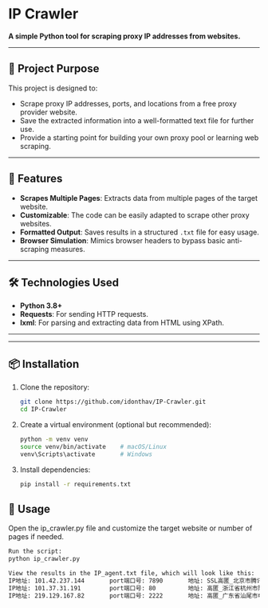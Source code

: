# IP Crawler

**A simple Python tool for scraping proxy IP addresses from websites.**

---

## 🎯 Project Purpose

This project is designed to:
- Scrape proxy IP addresses, ports, and locations from a free proxy provider website.
- Save the extracted information into a well-formatted text file for further use.
- Provide a starting point for building your own proxy pool or learning web scraping.

---

## 🚀 Features

- **Scrapes Multiple Pages**: Extracts data from multiple pages of the target website.
- **Customizable**: The code can be easily adapted to scrape other proxy websites.
- **Formatted Output**: Saves results in a structured `.txt` file for easy usage.
- **Browser Simulation**: Mimics browser headers to bypass basic anti-scraping measures.

---

## 🛠️ Technologies Used

- **Python 3.8+**
- **Requests**: For sending HTTP requests.
- **lxml**: For parsing and extracting data from HTML using XPath.

---


---

## 📦 Installation

1. Clone the repository:
   ```bash
   git clone https://github.com/idonthav/IP-Crawler.git
   cd IP-Crawler

2. Create a virtual environment (optional but recommended):
   ```bash
   python -m venv venv
   source venv/bin/activate    # macOS/Linux
   venv\Scripts\activate       # Windows

4. Install dependencies:
   ```bash
   pip install -r requirements.txt

## 🏃 Usage
Open the ip_crawler.py file and customize the target website or number of pages if needed.
```bash
Run the script:
python ip_crawler.py

View the results in the IP_agent.txt file, which will look like this:
IP地址: 101.42.237.144       port端口号: 7890       地址: SSL高匿_北京市腾讯云       
IP地址: 101.37.31.191        port端口号: 80         地址: 高匿_浙江省杭州市阿里云    
IP地址: 219.129.167.82       port端口号: 2222       地址: 高匿_广东省汕尾市电信

